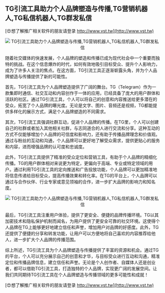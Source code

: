 ## **TG引流工具助力个人品牌塑造与传播,TG营销机器人,TG私信机器人,TG群发私信**

[😍想了解推广相关软件的朋友请登录 http://www.vst.tw](http://www.vst.tw)

 <center><img src="https://vst.tw/MP4/tuiguang/png/1.png" alt="TG引流工具助力个人品牌塑造与传播,TG营销机器人,TG私信机器人,TG群发私信"></center>

随着社交媒体的快速发展，个人品牌的塑造和传播已成为现代社会中一个重要而独特的挑战。在这个信息爆炸的时代，如何有效地吸引目标受众、提升个人影响力，成为了许多人关注的焦点。在这方面，TG引流工具正逐渐崭露头角，并为个人品牌塑造与传播提供了新的可能性。

首先，TG引流工具为个人品牌塑造提供了广阔的舞台。TG（Telegram）作为一款集即时通信、社交互动和内容创作于一体的应用，已经具备了庞大的用户群体和活跃的社区。通过TG引流工具，个人可以将自己的创意和内容推送给更多潜在的受众，拓宽了个人品牌的曝光度。无论是文字、图片、音频还是视频，TG都能提供多样化的展示方式，满足个人品牌塑造的不同需求。

其次，TG引流工具强调社群互动，促进个人品牌的传播。在TG里，个人可以创建自己的社群或者加入其他相关社群，与志同道合的人进行交流和分享。这种互动的方式不仅能够增加个人品牌的可信度和影响力，还有助于传播品牌理念和价值观。通过与粉丝的互动和沟通，个人品牌可以更好地了解受众需求，提供更贴心的服务和内容，进而增强品牌的认可度和忠诚度。

此外，TG引流工具提供了精准的受众定位和营销工具，有助于个人品牌的精细化传播。TG的用户群体相对来说更为特定，更偏向于高端、专业或特定领域的用户。通过利用TG引流工具的定向推送和广告投放功能，个人品牌可以更加精准地将信息传递给目标受众，提高传播效果和转化率。在TG的平台上，个人品牌可以通过与合作伙伴、行业专家或意见领袖的合作，进一步扩大品牌的影响力和知名度。

 <center><img src="https://vst.tw/MP4/tuiguang/png/0.png" alt="TG引流工具助力个人品牌塑造与传播,TG营销机器人,TG私信机器人,TG群发私信"></center>

最后，TG引流工具注重用户体验，提供了更安全、便捷的品牌传播环境。TG以其加密技术和隐私保护机制而闻名，为用户提供了更安全可靠的社交环境。这使得个人品牌在TG上能够更好地建立信任和声誉，增加用户对品牌的好感度。此外，TG还提供了便捷的分享和转发功能，让用户可以方便地将自己喜欢的内容推荐给他人，进一步扩大个人品牌的传播范围。

综上所述，TG引流工具为个人品牌塑造与传播提供了丰富的资源和机会。通过TG的平台，个人可以充分展示自己的创意和才华，与目标受众进行互动和沟通，精准定位和传播品牌信息，建立信任和声誉。无论是个人创作者、自媒体人还是创业者，都可以借助TG引流工具，打造独特的个人品牌，实现更广阔的发展空间。让我们共同期待TG引流工具在个人品牌塑造与传播领域的更多可能性和成就！

[😍想了解推广相关软件的朋友请登录 http://www.vst.tw](http://www.vst.tw)



